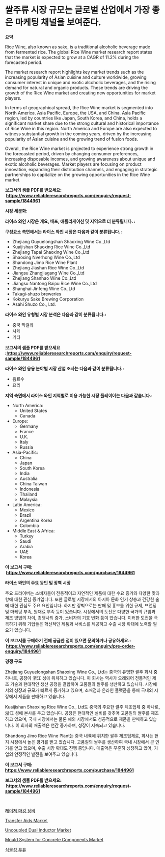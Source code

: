 <p><h1>쌀주류 시장 규모는 글로벌 산업에서 가장 좋은 마케팅 채널을 보여준다.</h1></p><p><strong>요약</strong></p>
<p><p>Rice Wine, also known as sake, is a traditional alcoholic beverage made from fermented rice. The global Rice Wine market research report states that the market is expected to grow at a CAGR of 11.2% during the forecasted period. </p><p>The market research report highlights key market trends such as the increasing popularity of Asian cuisine and culture worldwide, growing consumer interest in unique and exotic alcoholic beverages, and the rising demand for natural and organic products. These trends are driving the growth of the Rice Wine market and creating new opportunities for market players.</p><p>In terms of geographical spread, the Rice Wine market is segmented into North America, Asia Pacific, Europe, the USA, and China. Asia Pacific region, led by countries like Japan, South Korea, and China, holds a significant market share due to the strong cultural and historical importance of Rice Wine in this region. North America and Europe are also expected to witness substantial growth in the coming years, driven by the increasing popularity of Asian cuisine and the growing trend of fusion foods.</p><p>Overall, the Rice Wine market is projected to experience strong growth in the forecasted period, driven by changing consumer preferences, increasing disposable incomes, and growing awareness about unique and exotic alcoholic beverages. Market players are focusing on product innovation, expanding their distribution channels, and engaging in strategic partnerships to capitalize on the growing opportunities in the Rice Wine market.</p></p>
<p><strong>보고서의 샘플 PDF를 받으세요: &nbsp;<a href="https://www.reliableresearchreports.com/enquiry/request-sample/1844961">https://www.reliableresearchreports.com/enquiry/request-sample/1844961</a></strong></p>
<p><strong>시장 세분화:</strong></p>
<p><strong> 라이스 와인 시장은 개요, 배포, 애플리케이션 및 지역으로 더 분류됩니다. :</strong></p>
<p><strong>구성요소 측면에서는 라이스 와인 시장은 다음과 같이 분류됩니다.:</strong></p>
<p><ul><li>Zhejiang Guyuelongshan Shaoxing Wine Co.,Ltd</li><li>Kuaijishan Shaoxing Rice Wine Co.,Ltd</li><li>Zhejiang Tapai Shaoxing Wine Co.,Ltd</li><li>Shaoxing Nverhong Wine Co.,Ltd</li><li>Shandong Jimo Rice Wine Plant</li><li>Zhejiang Jiashan Rice Wine Co.,Ltd</li><li>Jiangsu Zhangjiagang Wine Co.,Ltd</li><li>Zhejiang Shanhao Wine Co.,Ltd</li><li>Jiangsu Nantong Baipu Rice Wine Co.,Ltd</li><li>Shanghai Jinfeng Wine Co.,Ltd</li><li>Takagi-shuzo breweries</li><li>Kokuryu Sake Brewing Corporation</li><li>Asahi Shuzo Co., Ltd.</li></ul></p>
<p><strong> 라이스 와인 유형별 시장 분석은 다음과 같이 분류됩니다.:</strong></p>
<p><ul><li>중국 막걸리</li><li>사케</li><li>기타</li></ul></p>
<p><strong>보고서의 샘플 PDF를 받으세요 :<a href="https://www.reliableresearchreports.com/enquiry/request-sample/1844961">https://www.reliableresearchreports.com/enquiry/request-sample/1844961</a></strong></p>
<p><strong> 라이스 와인 응용 분야별 시장 산업 조사는 다음과 같이 분류됩니다.:</strong></p>
<p><ul><li>음료수</li><li>요리</li></ul></p>
<p><strong>지역 측면에서 라이스 와인 지역별로 이용 가능한 시장 플레이어는 다음과 같습니다.:</strong></p>
<p><ul>
    <li>
        North America:
        <ul>
            <li>United States</li>
            <li>Canada</li>
        </ul>
    </li>
    <li>
        Europe:
        <ul>
            <li>Germany</li>
            <li>France</li>
            <li>U.K.</li>
            <li>Italy</li>
            <li>Russia</li>
        </ul>
    </li>
    <li>
        Asia-Pacific:
        <ul>
            <li>China</li>
            <li>Japan</li>
            <li>South Korea</li>
            <li>India</li>
            <li>Australia</li>
            <li>China Taiwan</li>
            <li>Indonesia</li>
            <li>Thailand</li>
            <li>Malaysia</li>
        </ul>
    </li>
    <li>
        Latin America:
        <ul>
            <li>Mexico</li>
            <li>Brazil</li>
            <li>Argentina Korea</li>
            <li>Colombia</li>
        </ul>
    </li>
    <li>
        Middle East & Africa:
        <ul>
            <li>Turkey</li>
            <li>Saudi</li>
            <li>Arabia</li>
            <li>UAE</li>
            <li>Korea</li>
        </ul>
    </li>
    </ul></p>
<p><strong>이 보고서 구매: &nbsp;<a href="https://www.reliableresearchreports.com/purchase/1844961">https://www.reliableresearchreports.com/purchase/1844961</a></strong></p>
<p><strong>라이스 와인의 주요 동인 및 장벽 시장</strong></p>
<p><p>주요 드라이버는 소비자들이 전통적이고 자연적인 제품에 대한 수요 증가와 다양한 맛과 향에 대한 관심 증가입니다. 또한 글로벌 시장에서의 아시아 문화 인기 상승과 건강한 술에 대한 관심도 주요 요인입니다. 하지만 장벽으로는 판매 및 홍보를 위한 규제, 브랜딩 및 마케팅 부족, 원재료 부족 등이 있습니다. 시장에서의 도전은 다양한 국가의 규범과 제조 방법의 차이, 경쟁사의 증가, 소비자의 기호 변화 등이 있습니다. 이러한 도전을 극복하기 위해 기업들은 혁신적인 제품과 서비스를 제공하고 수출 시장 확대에 노력할 필요가 있습니다.</p></p>
<p><strong>이 보고서를 구매하기 전에 궁금한 점이 있으면 문의하거나 공유하세요.: &nbsp;<a href="https://www.reliableresearchreports.com/enquiry/pre-order-enquiry/1844961">https://www.reliableresearchreports.com/enquiry/pre-order-enquiry/1844961</a></strong></p>
<p><strong>경쟁 구도</strong></p>
<p><p>Zhejiang Guyuelongshan Shaoxing Wine Co., Ltd는 중국의 유명한 쌀주 회사 중 하나로, 공장이 浙江 성에 위치하고 있습니다. 이 회사는 역사가 오래되어 전통적인 제조 기술과 현대적인 생산 공정을 결합하여 고품질의 쌀주를 생산하고 있습니다. 시장에서의 성장과 규모가 빠르게 증가하고 있으며, 소매점과 온라인 플랫폼을 통해 국내외 시장에서 제품을 판매하고 있습니다.</p><p>Kuaijishan Shaoxing Rice Wine Co., Ltd도 중국의 주요한 쌀주 제조업체 중 하나로, 浙江 성에 본사를 두고 있습니다. 공장은 현대적인 설비를 갖추어 고품질의 쌀주를 제조하고 있으며, 국내 시장에서는 물론 해외 시장에서도 성공적으로 제품을 판매하고 있습니다. 이 회사의 매출액은 연간 증가하며, 성장이 지속되고 있습니다.</p><p>Shandong Jimo Rice Wine Plant는 중국 내륙에 위치한 쌀주 제조업체로, 회사는 현지 시장에서 높은 평가를 받고 있습니다. 고품질의 쌀주를 생산하여 국내 시장에서 큰 인기를 얻고 있으며, 수출 시장 확대도 진행 중입니다. 매출액은 꾸준히 성장하고 있어, 기업의 안정적인 발전을 보여주고 있습니다.</p></p>
<p><strong>이 보고서 구매: &nbsp; <a href="https://www.reliableresearchreports.com/purchase/1844961">https://www.reliableresearchreports.com/purchase/1844961</a></strong></p>
<p><strong>보고서의 샘플 PDF를 받으세요: &nbsp;<a href="https://www.reliableresearchreports.com/enquiry/request-sample/1844961">https://www.reliableresearchreports.com/enquiry/request-sample/1844961</a></strong><strong></strong></p>
<p>&nbsp;</p>
<p><p><a href="https://medium.com/@alagxrsdye646804/%EB%A0%88%EC%9D%B4%EC%A0%80-%EB%A7%88%ED%82%B9-%EC%9E%A5%EB%B9%84-%EC%8B%9C%EC%9E%A5-%EA%B7%9C%EB%AA%A8%EB%8A%94-%EA%B8%80%EB%A1%9C%EB%B2%8C-%EC%82%B0%EC%97%85%EC%97%90%EC%84%9C-%EC%B5%9C%EC%A0%81%EC%9D%98-%EB%A7%88%EC%BC%80%ED%8C%85-%EC%B1%84%EB%84%90%EC%9D%84-%EB%B3%B4%EC%97%AC%EC%A4%8D%EB%8B%88%EB%8B%A4-b85afd0fa77e">레이저 마킹 장비</a></p><p><a href="https://view.publitas.com/reportprime-1/transfer-aids-market-share-market-new-trends-analysis-report-by-type-by-application-by-end-use-by-region-and-segment-forecasts-2024-2031/">Transfer Aids Market</a></p><p><a href="https://issuu.com/reportprime-2/docs/uncoupled-dual-inductor-market-size-2030.pptx">Uncoupled Dual Inductor Market</a></p><p><a href="https://github.com/ashepherd82/Market-Research-Report-List-3/blob/main/mould-system-for-concrete-components-market.md">Mould System for Concrete Components Market</a></p><p><a href="https://github.com/lkwggful07722/Market-Research-Report-List-1/blob/main/7679156186066.md">식물성 우유</a></p></p>